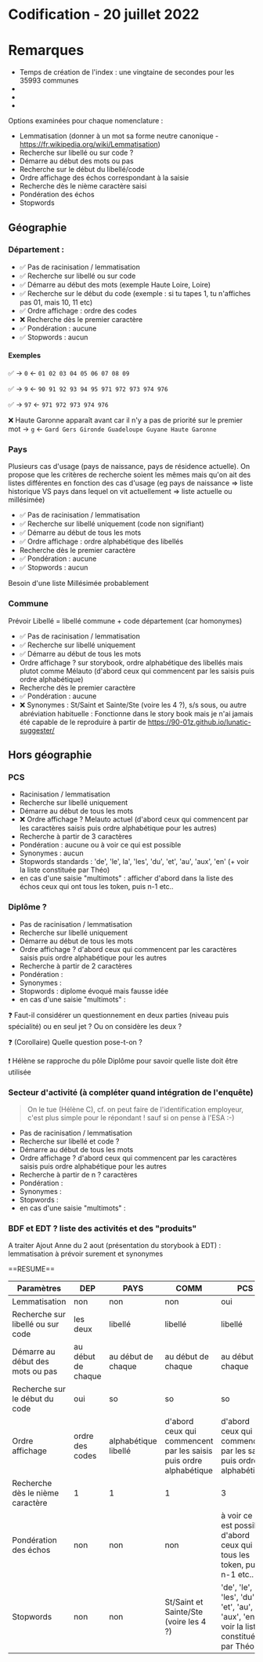 # Codification - 20 juillet 2022

# Remarques
- Temps de création de l'index : une vingtaine de secondes pour les 35993 communes
- 
-
-


Options examinées pour chaque nomenclature :
* Lemmatisation (donner à un mot sa forme neutre canonique - https://fr.wikipedia.org/wiki/Lemmatisation)
* Recherche sur libellé ou sur code ?
* Démarre au début des mots ou pas
* Recherche sur le début du libellé/code
* Ordre affichage des échos correspondant à la saisie
* Recherche dès le nième caractère saisi
* Pondération des échos  
* Stopwords


## Géographie 

### Département : 

* :white_check_mark: Pas de racinisation / lemmatisation 
* :white_check_mark: Recherche sur libellé ou sur code
* :white_check_mark: Démarre au début des mots (exemple Haute Loire, Loire)
* :white_check_mark: Recherche sur le début du code (exemple : si tu tapes 1, tu n'affiches pas 01, mais 10, 11 etc)
* :white_check_mark: Ordre affichage : ordre des codes
* :x: Recherche dès le premier caractère
* :white_check_mark: Pondération : aucune
* :white_check_mark: Stopwords : aucun


#### Exemples

:white_check_mark:
→ `0`
← `01 02 03 04 05 06 07 08 09`

:white_check_mark:
→ `9`
← `90 91 92 93 94 95 971 972 973 974 976`

:white_check_mark:
→ `97`
← `971 972 973 974 976`

:x: Haute Garonne apparaît avant car il n'y a pas de priorité sur le premier mot
→ `g`
← `Gard Gers Gironde Guadeloupe Guyane Haute Garonne`


### Pays
Plusieurs cas d'usage (pays de naissance, pays de résidence actuelle). On propose que les critères de recherche soient les mêmes mais qu'on ait des listes différentes en fonction des cas d'usage (eg pays de naissance => liste historique VS pays dans lequel on vit actuellement => liste actuelle ou millésimée)

* :white_check_mark: Pas de racinisation / lemmatisation
* :white_check_mark: Recherche sur libellé uniquement (code non signifiant)
* :white_check_mark: Démarre au début de tous les mots 
* :white_check_mark: Ordre affichage : ordre alphabétique des libellés
* Recherche dès le premier caractère
* :white_check_mark: Pondération : aucune
* :white_check_mark: Stopwords : aucun


Besoin d'une liste Millésimée probablement



### Commune
Prévoir Libellé = libellé commune + code département (car homonymes)

* :white_check_mark: Pas de racinisation / lemmatisation
* :white_check_mark: Recherche sur libellé uniquement
* :white_check_mark: Démarre au début de tous les mots 
* Ordre affichage ? sur storybook, ordre alphabétique des libellés mais plutot comme Mélauto (d'abord ceux qui commencent par les saisis puis ordre alphabétique)
* Recherche dès le premier caractère
* :white_check_mark: Pondération : aucune
* :x: Synonymes : St/Saint et Sainte/Ste  (voire les 4 ?), s/s sous, ou autre abréviation habituelle : Fonctionne dans le story book mais je n'ai jamais été capable de le reproduire à partir de https://90-01z.github.io/lunatic-suggester/


## Hors géographie 

### PCS
* Racinisation / lemmatisation
* Recherche sur libellé uniquement
* Démarre au début de tous les mots 
* :x: Ordre affichage ? Melauto actuel (d'abord ceux qui commencent par les caractères saisis puis ordre alphabétique pour les autres) 
* Recherche à partir de 3 caractères  
* Pondération : aucune ou à voir ce qui est possible
* Synonymes : aucun
* Stopwords standards : 'de', 'le', la', 'les', 'du', 'et',  'au', 'aux', 'en' (+ voir la liste constituée par Théo)
* en cas d'une saisie "multimots" : afficher d'abord dans la liste des échos ceux qui ont tous les token, puis n-1 etc..


### Diplôme ?

* Pas de racinisation / lemmatisation
* Recherche sur libellé uniquement
* Démarre au début de tous les mots 
* Ordre affichage ? d'abord ceux qui commencent par les caractères saisis puis ordre alphabétique pour les autres
* Recherche à partir de 2 caractères  
* Pondération :  
* Synonymes :  
* Stopwords : diplome évoqué mais fausse idée
* en cas d'une saisie "multimots" : 


:question: Faut-il considérer un questionnement en deux parties (niveau puis spécialité) ou en seul jet ? Ou on considère les deux ?

:question: (Corollaire) Quelle question pose-t-on ?

:exclamation: Hélène se rapproche du pôle Diplôme pour savoir quelle liste doit être utilisée


### Secteur d'activité (à compléter quand intégration de l'enquête)

> On le tue (Hélène C), cf. on peut faire de l'identification employeur, c'est plus simple pour le répondant !
> sauf si on pense à l'ESA :-)

* Pas de racinisation / lemmatisation
* Recherche sur libellé et code ?
* Démarre au début de tous les mots 
* Ordre affichage ? d'abord ceux qui commencent par les caractères saisis puis ordre alphabétique pour les autres
* Recherche à partir de n ? caractères  
* Pondération :  
* Synonymes :  
* Stopwords : 
* en cas d'une saisie "multimots" : 


### BDF et EDT ? liste des activités et des "produits"

A traiter
Ajout Anne du 2 aout (présentation du storybook à EDT) : lemmatisation à prévoir surement et synonymes


==RESUME==
 
|Paramètres |DEP|PAYS|COMM|PCS|Diplome|
|-- |---|-|--|---|--|
| Lemmatisation |non|non|non|oui|non|
| Recherche sur libellé ou sur code|les deux|libellé|libellé|libellé|libellé|
| Démarre au début des mots ou pas|au début de chaque|au début de chaque|au début de chaque|au début de chaque|au début de chaque|
| Recherche sur le début du code|oui|so|so|so|so|
| Ordre affichage|ordre des codes|alphabétique libellé|d'abord ceux qui commencent par les saisis puis ordre alphabétique| d'abord ceux qui commencent par les saisis puis ordre alphabétique|d'abord ceux qui commencent par les saisis puis ordre alphabétique|
| Recherche dès le nième caractère|1|1|1|3 |2|
| Pondération des échos  |non|non|non|à voir ce qui est possible d'abord ceux qui ont tous les token, puis n-1 etc..|non|
| Stopwords|non|non|St/Saint et Sainte/Ste  (voire les 4 ?) |'de', 'le', la', 'les', 'du', 'et',  'au', 'aux', 'en' (+ voir la liste constituée par Théo)| diplome évoqué mais fausse idée|
    